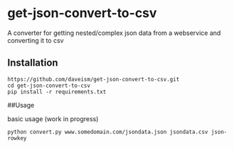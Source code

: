 get-json-convert-to-csv
=======================

A converter for getting nested/complex json data from a webservice and converting it to csv

## Installation

    https://github.com/daveism/get-json-convert-to-csv.git
    cd get-json-convert-to-csv
    pip install -r requirements.txt


##Usage

basic usage (work in progress)

	python convert.py www.somedomain.com/jsondata.json jsondata.csv json-rowkey
